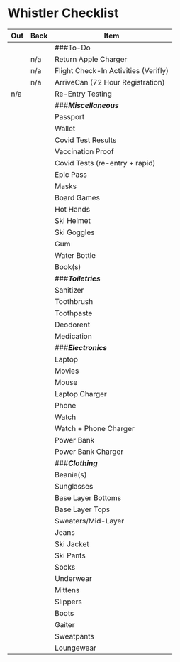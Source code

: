 # Whistler Checklist

|Out|Back|Item|
|---|---|---|
|||###To-Do|
||n/a|Return Apple Charger|
||n/a|Flight Check-In Activities (Verifly)|
||n/a|ArriveCan (72 Hour Registration)|
|n/a||Re-Entry Testing|
|||###***Miscellaneous***|
|||Passport|
|||Wallet|
|||Covid Test Results|
|||Vaccination Proof|
|||Covid Tests (re-entry + rapid)|
|||Epic Pass|
|||Masks|
|||Board Games|
|||Hot Hands|
|||Ski Helmet|
|||Ski Goggles|
|||Gum|
|||Water Bottle|
|||Book(s)|
|||###***Toiletries***|
|||Sanitizer|
|||Toothbrush|
|||Toothpaste|
|||Deodorent|
|||Medication|
|||###***Electronics***|
|||Laptop|
|||Movies|
|||Mouse|
|||Laptop Charger|
|||Phone|
|||Watch|
|||Watch + Phone Charger|
|||Power Bank|
|||Power Bank Charger|
|||###***Clothing***|
|||Beanie(s)|
|||Sunglasses|
|||Base Layer Bottoms|
|||Base Layer Tops|
|||Sweaters/Mid-Layer|
|||Jeans|
|||Ski Jacket|
|||Ski Pants|
|||Socks|
|||Underwear|
|||Mittens|
|||Slippers|
|||Boots|
|||Gaiter|
|||Sweatpants|
|||Loungewear|

